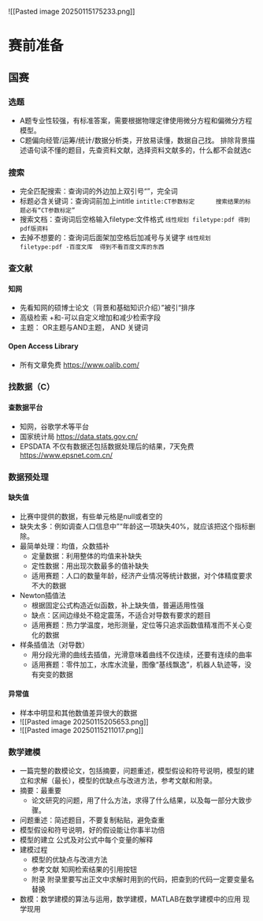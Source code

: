 ![[Pasted image 20250115175233.png]]
#  赛前准备

## 国赛 
### 选题
- A题专业性较强，有标准答案，需要根据物理定律使用微分方程和偏微分方程模型。
- C题偏向经管/运筹/统计/数据分析类，开放易读懂，数据自己找。
排除背景描述语句读不懂的题目，先查资料文献，选择资料文献多的，什么都不会就选c

### 搜索
- 完全匹配搜索：查询词的外边加上双引号“”，完全词
- 标题必含关键词：查询词前加上intitle
  `intitle:CT参数标定      搜索结果的标题必有“CT参数标定”`
- 搜索文档：查询词后空格输入filetype:文件格式
  `线性规划 filetype:pdf 得到pdf版资料`
- 去掉不想要的：查询词后面架加空格后加减号与关键字
  `线性规划 filetype:pdf -百度文库  得到不看百度文库的东西`
### 查文献
#### 知网
-  先看知网的硕博士论文（背景和基础知识介绍）”被引“排序
- 高级检索 +和-可以自定义增加和减少检索字段
- 主题：   OR主题与AND主题， AND 关键词
#### Open Access Library
- 所有文章免费 https://www.oalib.com/

### 找数据（C）
#### 查数据平台
- 知网，谷歌学术等平台
- 国家统计局  https://data.stats.gov.cn/
- EPSDATA 不仅有数据还包括数据处理后的结果，7天免费 https://www.epsnet.com.cn/

### 数据预处理
#### 缺失值
- 比赛中提供的数据，有些单元格是null或者空的
- 缺失太多：例如调查人口信息中”“年龄这一项缺失40%，就应该把这个指标删除。
- 最简单处理：均值，众数插补
    - 定量数据：利用整体的均值来补缺失
    - 定性数据：用出现次数最多的值补缺失
    - 适用赛题：人口的数量年龄，经济产业情况等统计数据，对个体精度要求不大的数据
- Newton插值法
     - 根据固定公式构造近似函数，补上缺失值，普遍适用性强
     - 缺点：区间边缘处不稳定震荡，不适合对导数有要求的题目
     - 适用赛题：热力学温度，地形测量，定位等只追求函数值精准而不关心变化的数据
- 样条插值法（对导数）
    -   用分段光滑的曲线去插值，光滑意味着曲线不仅连续，还要有连续的曲率
    - 适用赛题：零件加工，水库水流量，图像“基线飘逸”，机器人轨迹等，没有突变的数据
#### 异常值
- 样本中明显和其他数值差异很大的数据
- ![[Pasted image 20250115205653.png]]
-  ![[Pasted image 20250115211017.png]]
### 数学建模
- 一篇完整的数模论文，包括摘要，问题重述，模型假设和符号说明，模型的建立和求解（最长），模型的优缺点与改进方法，参考文献和附录。
- 摘要：最重要
     - 论文研究的问题，用了什么方法，求得了什么结果，以及每一部分大致步骤。
- 问题重述：简述题目，不要复制粘贴，避免查重
- 模型假设和符号说明，好的假设能让你事半功倍
- 模型的建立   公式及对公式中每个变量的解释
- 建模过程
     - 模型的优缺点与改进方法
     - 参考文献 知网检索结果的引用按钮
     - 附录    附录里要写出正文中求解时用到的代码，把查到的代码一定要变量名替换
 - 数模：数学建模的算法与运用，数学建模，MATLAB在数学建模中的应用   现学现用


 